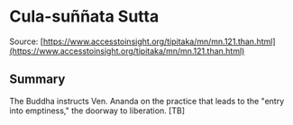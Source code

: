# Cula-suññata Sutta

Source: [https://www.accesstoinsight.org/tipitaka/mn/mn.121.than.html](https://www.accesstoinsight.org/tipitaka/mn/mn.121.than.html)

## Summary
The Buddha instructs Ven. Ananda on the practice that leads to the "entry into emptiness," the doorway to liberation. [TB]